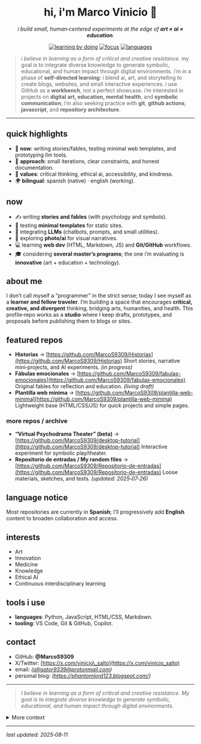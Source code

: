 <div align="center">

# hi, i'm **Marco Vinicio** 👋

*i build small, human‑centered experiments at the edge of **art × ai × education**.*

<a href="https://img.shields.io/badge/learning-by--doing-6aa84f?labelColor=1b1f24"><img alt="learning by doing" src="https://img.shields.io/badge/learning-by--doing-6aa84f?labelColor=1b1f24"></a> <a href="https://img.shields.io/badge/focus-art%20%E2%9F%A8%20ai%20%E2%9F%A8%20storytelling-3c78d8?labelColor=1b1f24"><img alt="focus" src="https://img.shields.io/badge/focus-art%20%E2%9F%A8%20ai%20%E2%9F%A8%20storytelling-3c78d8?labelColor=1b1f24"></a> <a href="https://img.shields.io/badge/langs-en%20%E2%80%A2%20es-ffb000?labelColor=1b1f24"><img alt="languages" src="https://img.shields.io/badge/langs-en%20%E2%80%A2%20es-ffb000?labelColor=1b1f24"></a>

</div>

> *i believe in learning as a form of critical and creative resistance.* my goal is to integrate diverse knowledge to generate symbolic, educational, and human impact through digital environments.
> i’m in a phase of **self‑directed learning**: i blend ai, art, and storytelling to create blogs, websites, and small interactive experiences. i use GitHub as a **workbench**, not a perfect showcase. i’m interested in projects on **digital art, education, mental health**, and **symbolic communication**; i’m also seeking practice with **git**, **github actions**, **javascript**, and **repository architecture**.

---

## quick highlights

* 🎯 **now**: writing stories/fables, testing minimal web templates, and prototyping llm tools.
* 🧩 **approach**: small iterations, clear constraints, and honest documentation.
* 🧠 **values**: critical thinking, ethical ai, accessibility, and kindness.
* 🌍 **bilingual**: spanish (native) · english (working).

## now

* ✍️ writing **stories and fables** (with psychology and symbols).
* 🧪 testing **minimal templates** for static sites.
* 🤖 integrating **LLMs** (chatbots, prompts, and small utilities).
* 🎨 exploring **photo/ai** for visual narratives.
* 💻 learning **web dev** (HTML, Markdown, JS) and **Git/GitHub** workflows.
* 🎓 considering **several master’s programs**; the one i’m evaluating is **innovative** (art + education + technology).

## about me

I don’t call myself a “programmer” in the strict sense; today I see myself as a **learner and fellow traveler**. I’m building a space that encourages **critical, creative, and divergent** thinking, bridging arts, humanities, and health. This profile‑repo works as a **studio** where I keep drafts, prototypes, and proposals before publishing them to blogs or sites.

## featured repos

* **Historias** → [https://github.com/MarcoS9309/Historias](https://github.com/MarcoS9309/Historias)
  Short stories, narrative mini‑projects, and AI experiments. *(in progress)*
* **Fábulas emocionales** → [https://github.com/MarcoS9309/fabulas-emocionales](https://github.com/MarcoS9309/fabulas-emocionales)
  Original fables for reflection and education. *(living draft)*
* **Plantilla web mínima** → [https://github.com/MarcoS9309/plantilla-web-minima](https://github.com/MarcoS9309/plantilla-web-minima)
  Lightweight base (HTML/CSS/JS) for quick projects and simple pages.

### more repos / archive

* **“Virtual Psychodrama Theater” (beta)** → [https://github.com/MarcoS9309/desktop-tutorial](https://github.com/MarcoS9309/desktop-tutorial)
  Interactive experiment for symbolic play/theater.
* **Repositorio de entradas / My random files** → [https://github.com/MarcoS9309/Repositorio-de-entradas](https://github.com/MarcoS9309/Repositorio-de-entradas)
  Loose materials, sketches, and tests. *(updated: 2025‑07‑26)*

## language notice

Most repositories are currently in **Spanish**; I’ll progressively add **English** content to broaden collaboration and access.

## interests

* Art
* Innovation
* Medicine
* Knowledge
* Ethical AI
* Continuous interdisciplinary learning

## tools i use

* **languages**: Python, JavaScript, HTML/CSS, Markdown.
* **tooling**: VS Code, Git & GitHub, Copilot. 

## contact

* GitHub: **@MarcoS9309**
* X/Twitter: [https://x.com/vinicio\_salto](https://x.com/vinicio_salto)
* email: *(alligator9339@protonmail.com)*
* personal blog: *(https://phantomlord123.blogspot.com/)*

---

> *I believe in learning as a form of critical and creative resistance. My goal is to integrate diverse knowledge to generate symbolic, educational, and human impact through digital environments.*

<details>
<summary>More context</summary>

this profile is my workshop: i keep drafts and prototypes here while learning in public.

</details>

---

*last updated: 2025‑08‑11*
